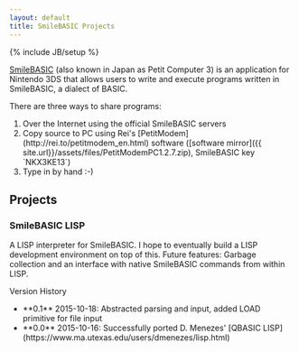 ```yaml
---
layout: default
title: SmileBASIC Projects
---
```

{% include JB/setup %}

[SmileBASIC](http://smilebasic.com/en/) (also known in Japan as Petit Computer 3) is an application for Nintendo 3DS that allows users to write and execute programs written in SmileBASIC, a dialect of BASIC. 

There are three ways to share programs:
<ol>
	<li>Over the Internet using the official SmileBASIC servers</li>
	<li>Copy source to PC using Rei's [PetitModem](http://rei.to/petitmodem_en.html) software ([software mirror]({{ site.url}}/assets/files/PetitModemPC1.2.7.zip), SmileBASIC key `NKX3KE13`)</li>
	<li>Type in by hand :-)</li>
</ol>

## Projects

### SmileBASIC LISP

A LISP interpreter for SmileBASIC. I hope to eventually build a LISP development environment on top of this. Future features: Garbage collection and an interface with native SmileBASIC commands from within LISP.

Version History
<ul>
	<li>**0.1** 2015-10-18: Abstracted parsing and input, added LOAD primitive for file input</li>
	<li>**0.0** 2015-10-16: Successfully ported D. Menezes' [QBASIC LISP](https://www.ma.utexas.edu/users/dmenezes/lisp.html)</li>
</ul>